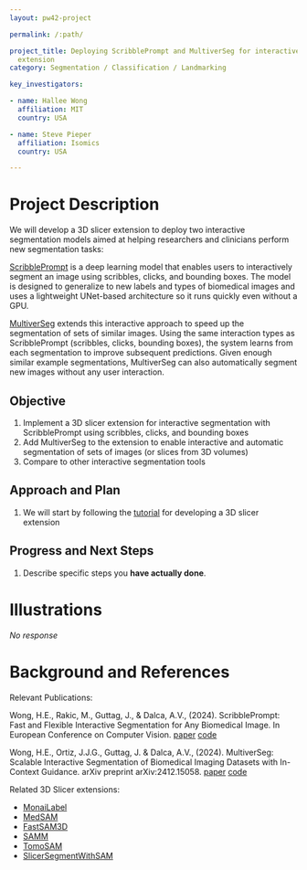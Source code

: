 ```yaml
---
layout: pw42-project

permalink: /:path/

project_title: Deploying ScribblePrompt and MultiverSeg for interactive segmentation as a 3D Slicer
  extension
category: Segmentation / Classification / Landmarking

key_investigators:

- name: Hallee Wong
  affiliation: MIT
  country: USA

- name: Steve Pieper
  affiliation: Isomics
  country: USA

---
```


# Project Description

<!-- Add a short paragraph describing the project. -->


We will develop a 3D slicer extension to deploy two interactive segmentation models aimed at helping researchers and clinicians perform new segmentation tasks:

[ScribblePrompt](https://scribbleprompt.csail.mit.edu/) is a deep learning model that enables users to interactively segment an image using scribbles, clicks, and bounding boxes. The model is designed to generalize to new labels and types of biomedical images and uses a lightweight UNet-based architecture so it runs quickly even without a GPU. 

[MultiverSeg](https://multiverseg.csail.mit.edu/) extends this interactive approach to speed up the segmentation of sets of similar images. Using the same interaction types as ScribblePrompt (scribbles, clicks, bounding boxes), the system learns from each segmentation to improve subsequent predictions. Given enough similar example segmentations, MultiverSeg can also automatically segment new images without any user interaction. 



## Objective

<!-- Describe here WHAT you would like to achieve (what you will have as end result). -->


1. Implement a 3D slicer extension for interactive segmentation with ScribblePrompt using scribbles, clicks, and bounding boxes
2. Add MultiverSeg to the extension to enable interactive and automatic segmentation of sets of images (or slices from 3D volumes) 
3. Compare to other interactive segmentation tools




## Approach and Plan

<!-- Describe here HOW you would like to achieve the objectives stated above. -->


1. We will start by following the [tutorial](https://training.slicer.org/) for developing a 3D slicer extension




## Progress and Next Steps

<!-- Update this section as you make progress, describing of what you have ACTUALLY DONE.
     If there are specific steps that you could not complete then you can describe them here, too. -->


1. Describe specific steps you **have actually done**.




# Illustrations

<!-- Add pictures and links to videos that demonstrate what has been accomplished. -->


_No response_



# Background and References

<!-- If you developed any software, include link to the source code repository.
     If possible, also add links to sample data, and to any relevant publications. -->


Relevant Publications:

Wong, H.E., Rakic, M., Guttag, J., & Dalca, A.V., (2024). ScribblePrompt: Fast and Flexible Interactive Segmentation for Any Biomedical Image. In European Conference on Computer Vision. 
[paper](https://arxiv.org/abs/2312.07381) [code](https://github.com/halleewong/ScribblePrompt)

Wong, H.E., Ortiz, J.J.G., Guttag, J. & Dalca, A.V., (2024). MultiverSeg: Scalable Interactive Segmentation of Biomedical Imaging Datasets with In-Context Guidance. arXiv preprint arXiv:2412.15058. 
[paper](https://arxiv.org/abs/2412.15058) [code](https://github.com/halleewong/MultiverSeg)

Related 3D Slicer extensions:
- [MonaiLabel](https://github.com/Project-MONAI/MONAILabel)
- [MedSAM](https://github.com/bowang-lab/MedSAMSlicer)
- [FastSAM3D](https://github.com/arcadelab/FastSAM3D_slicer)
- [SAMM](https://github.com/bingogome/samm)
- [TomoSAM](https://github.com/fedesemeraro/SlicerTomoSAM)
- [SlicerSegmentWithSAM](https://github.com/mazurowski-lab/SlicerSegmentWithSAM)

